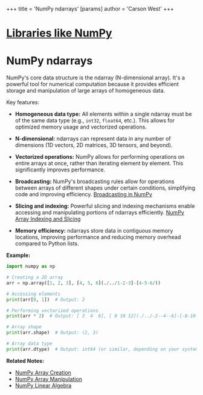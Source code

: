 +++
 title = 'NumPy ndarrays'
[params]
	author = 'Carson West'
+++
# [Libraries like NumPy](./../libraries-like-numpy/)
# NumPy ndarrays

NumPy's core data structure is the ndarray (N-dimensional array).  It's a powerful tool for numerical computation because it provides efficient storage and manipulation of large arrays of homogeneous data.

Key features:

* **Homogeneous data type:** All elements within a single ndarray must be of the same data type (e.g., `int32`, `float64`, etc.).  This allows for optimized memory usage and vectorized operations.

* **N-dimensional:**  ndarrays can represent data in any number of dimensions (1D vectors, 2D matrices, 3D tensors, and beyond).

* **Vectorized operations:**  NumPy allows for performing operations on entire arrays at once, rather than iterating element by element. This significantly improves performance.

* **Broadcasting:**  NumPy's broadcasting rules allow for operations between arrays of different shapes under certain conditions, simplifying code and improving efficiency. [Broadcasting in NumPy](./../broadcasting-in-numpy/)

* **Slicing and indexing:**  Powerful slicing and indexing mechanisms enable accessing and manipulating portions of ndarrays efficiently. [NumPy Array Indexing and Slicing](./../numpy-array-indexing-and-slicing/)

* **Memory efficiency:** ndarrays store data in contiguous memory locations, improving performance and reducing memory overhead compared to Python lists.

**Example:**

```python
import numpy as np

# Creating a 2D array
arr = np.array([1, 2, 3], [4, 5, 6](./../1-2-3]-[4-5-6/))

# Accessing elements
print(arr[0, 1])  # Output: 2

# Performing vectorized operations
print(arr * 2)  # Output: [ 2  4  6], [ 8 10 12](./../-2--4--6]-[-8-10-12/)

# Array shape
print(arr.shape)  # Output: (2, 3)

# Array data type
print(arr.dtype)  # Output: int64 (or similar, depending on your system)
```

**Related Notes:**

* [NumPy Array Creation](./../numpy-array-creation/)
* [NumPy Array Manipulation](./../numpy-array-manipulation/)
* [NumPy Linear Algebra](./../numpy-linear-algebra/)


